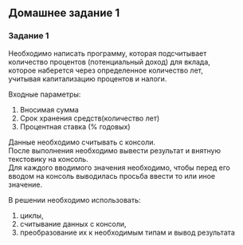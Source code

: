 ## Домашнее задание 1

### Задание 1

Необходимо написать программу, которая подсчитывает</br>
количество процентов (потенциальный доход) для вклада, </br>
которое наберется через определенное количество лет, </br>
учитывая капитализацию процентов и налоги. </br>

Входные параметры: </br>
1. Вносимая сумма </br>
2. Срок хранения средств(количество лет) </br>
3. Процентная ставка (% годовых) </br>

Данные необходимо считывать с консоли.</br>
После выполнения необходимо вывести результат и внятную</br>
текстовику на консоль. </br>
Для каждого вводимого значения необходимо, чтобы перед его</br>
вводом на консоль выводилась просьба ввести то или иное</br>
значение. </br>

В решении необходимо использовать: </br>
1. циклы, </br>
2. считывание данных с консоли, </br>
3. преобразование их к необходимым типам и вывод результата </br>
